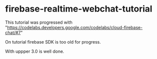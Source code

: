 # firebase-realtime-webchat-tutorial


This tutorial was progressed with "https://codelabs.developers.google.com/codelabs/cloud-firebase-chat/#7"

On tutorial firebase SDK is too old for progress.

With uppper 3.0 is well done.

